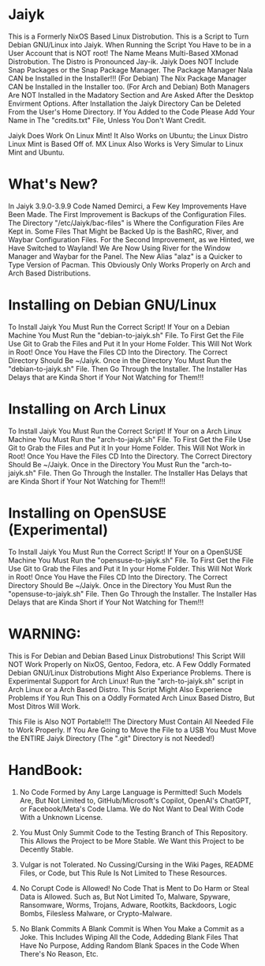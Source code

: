 # Jaiyk
   This is a Formerly NixOS Based Linux Distrobution.
This is a Script to Turn Debian GNU/Linux into Jaiyk.
When Running the Script You Have to be in a User Account that is NOT root!
The Name Means Multi-Based XMonad Distrobution.
The Distro is Pronounced Jay-ik.
Jaiyk Does NOT Include Snap Packages or the Snap Package Manager.
The Package Manager Nala CAN be Installed in the Installer!!! (For Debian)
The Nix Package Manager CAN be Installed in the Installer too. (For Arch and Debian)
Both Managers Are NOT Installed in the Madatory Section and Are Asked After the Desktop Envirment Options.
After Installation the Jaiyk Directory Can be Deleted From the User's Home Directory.
If You Added to the Code Please Add Your Name in The "credits.txt" File, Unless You Don't Want Credit.

Jaiyk Does Work On Linux Mint!
It Also Works on Ubuntu; the Linux Distro Linux Mint is Based Off of.
MX Linux Also Works is Very Simular to Linux Mint and Ubuntu.


# What's New?

   In Jaiyk 3.9.0-3.9.9 Code Named Demirci, a Few Key Improvements Have Been Made.
The First Improvement is Backups of the Configuration Files. 
The Directory "/etc/Jaiyk/bac-files" is Where the Configuration Files Are Kept in.
Some Files That Might be Backed Up is the BashRC, River, and Waybar Configuration Files. 
For the Second Improvement, as we Hinted, we Have Switched to Wayland! 
We Are Now Using River for the Window Manager and Waybar for the Panel.
The New Alias "alaz" is a Quicker to Type Version of Pacman. 
This Obviously Only Works Properly on Arch and Arch Based Distributions.


# Installing on Debian GNU/Linux
   To Install Jaiyk You Must Run the Correct Script!
If Your on a Debian Machine You Must Run the "debian-to-jaiyk.sh" File.
To First Get the File Use Git to Grab the Files and Put it In your Home Folder. 
This Will Not Work in Root!
Once You Have the Files CD Into the Directory.
The Correct Directory Should Be ~/Jaiyk.
Once in the Directory You Must Run the "debian-to-jaiyk.sh" File.
Then Go Through the Installer.
The Installer Has Delays that are Kinda Short if Your Not Watching for Them!!!


# Installing on Arch Linux
   To Install Jaiyk You Must Run the Correct Script!
If Your on a Arch Linux Machine You Must Run the "arch-to-jaiyk.sh" File.
To First Get the File Use Git to Grab the Files and Put it In your Home Folder. 
This Will Not Work in Root!
Once You Have the Files CD Into the Directory.
The Correct Directory Should Be ~/Jaiyk.
Once in the Directory You Must Run the "arch-to-jaiyk.sh" File.
Then Go Through the Installer.
The Installer Has Delays that are Kinda Short if Your Not Watching for Them!!!

# Installing on OpenSUSE (Experimental)

   To Install Jaiyk You Must Run the Correct Script!
If Your on a OpenSUSE Machine You Must Run the "opensuse-to-jaiyk.sh" File.
To First Get the File Use Git to Grab the Files and Put it In your Home Folder. 
This Will Not Work in Root!
Once You Have the Files CD Into the Directory.
The Correct Directory Should Be ~/Jaiyk.
Once in the Directory You Must Run the "opensuse-to-jaiyk.sh" File.
Then Go Through the Installer.
The Installer Has Delays that are Kinda Short if Your Not Watching for Them!!!

# WARNING:
   This is For Debian and Debian Based Linux Distrobutions!
This Script Will NOT Work Properly on NixOS, Gentoo, Fedora, etc.
A Few Oddly Formated Debian GNU/Linux Distrobutions Might Also Experiance Problems. 
There is Experimental Support for Arch Linux!
Run the "arch-to-jaiyk.sh" script in Arch Linux or a Arch Based Distro.
This Script Might Also Experience Problems if You Run This on a Oddly Formated Arch Linux Based Distro, But Most Ditros Will Work.

   This File is Also NOT Portable!!!
The Directory Must Contain All Needed File to Work Properly.
If You Are Going to Move the File to a USB You Must Move the ENTIRE Jaiyk Directory (The ".git" Directory is not Needed!)

# HandBook:
1) No Code Formed by Any Large Language is Permitted!
   Such Models Are, But Not Limited to, GitHub/Microsoft's Copilot, OpenAI's ChatGPT, or Facebook/Meta's Code Llama.
   We do Not Want to Deal With Code With a Unknown License.

2) You Must Only Summit Code to the Testing Branch of This Repository.
   This Allows the Project to be More Stable. 
   We Want this Project to be Decently Stable.

3) Vulgar is not Tolerated.
   No Cussing/Cursing in the Wiki Pages, README Files, or Code, but This Rule Is Not Limited to These Resources.

4) No Corupt Code is Allowed! 
   No Code That is Ment to Do Harm or Steal Data is Allowed. 
   Such as, But Not Limited To, Malware, Spyware, Ransomware, Worms, Trojans, Adware, Rootkits, Backdoors, Logic Bombs, Filesless Malware, or Crypto-Malware.

5) No Blank Commits
   A Blank Commit is When You Make a Commit as a Joke.
   This Includes Wiping All the Code, Addeding Blank Files That Have No Purpose, Adding Random Blank Spaces in the Code When There's No Reason, Etc.